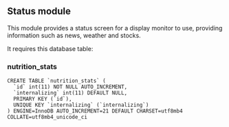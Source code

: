 ## Status module

This module provides a status screen for a display monitor to use, providing information such as news, weather and stocks.

It requires this database table:

### nutrition_stats
```
CREATE TABLE `nutrition_stats` (
  `id` int(11) NOT NULL AUTO_INCREMENT,
  `internalizing` int(11) DEFAULT NULL,
  PRIMARY KEY (`id`),
  UNIQUE KEY `internalizing` (`internalizing`)
) ENGINE=InnoDB AUTO_INCREMENT=21 DEFAULT CHARSET=utf8mb4 COLLATE=utf8mb4_unicode_ci
```
